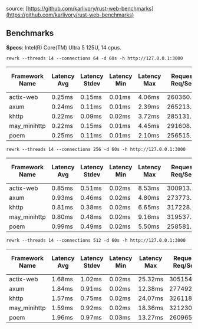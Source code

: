 source: [https://github.com/karlivory/rust-web-benchmarks](https://github.com/karlivory/rust-web-benchmarks)

## Benchmarks

**Specs**: Intel(R) Core(TM) Ultra 5 125U, 14 cpus.

`rewrk --threads 14 --connections 64 -d 60s -h http://127.0.0.1:3000`

| Framework Name | Latency Avg | Latency Stdev | Latency Min | Latency Max | Request Req/Sec | Transfer Rate | Max. Memory Usage |
|---|---|---|---|---|---|---|---|
|actix-web|0.25ms|0.15ms|0.01ms|4.06ms|260360.14|32.28MB/Sec|4.6MB|
|axum|0.24ms|0.11ms|0.01ms|2.39ms|265213.63|32.88MB/Sec|5.8MB|
|khttp|0.22ms|0.09ms|0.02ms|3.72ms|285131.81|38.34MB/Sec|1.7MB|
|may_minihttp|0.22ms|0.15ms|0.01ms|4.45ms|291608.55|39.21MB/Sec|13.4MB|
|poem|0.25ms|0.11ms|0.01ms|2.10ms|256515.74|31.80MB/Sec|8.1MB|

`rewrk --threads 14 --connections 256 -d 60s -h http://127.0.0.1:3000`

| Framework Name | Latency Avg | Latency Stdev | Latency Min | Latency Max | Request Req/Sec | Transfer Rate | Max. Memory Usage |
|---|---|---|---|---|---|---|---|
|actix-web|0.85ms|0.51ms|0.02ms|8.53ms|300913.76|37.31MB/Sec|7.7MB|
|axum|0.93ms|0.46ms|0.02ms|4.80ms|273773.19|33.94MB/Sec|10.3MB|
|khttp|0.81ms|0.38ms|0.02ms|6.65ms|317228.41|42.66MB/Sec|1.8MB|
|may_minihttp|0.80ms|0.48ms|0.02ms|9.16ms|319537.66|42.97MB/Sec|26.2MB|
|poem|0.99ms|0.49ms|0.02ms|5.50ms|258581.73|32.06MB/Sec|13.8MB|

`rewrk --threads 14 --connections 512 -d 60s -h http://127.0.0.1:3000`

| Framework Name | Latency Avg | Latency Stdev | Latency Min | Latency Max | Request Req/Sec | Transfer Rate | Max. Memory Usage |
|---|---|---|---|---|---|---|---|
|actix-web|1.68ms|1.02ms|0.02ms|25.32ms|305154.48|37.83MB/Sec|11.7MB|
|axum|1.84ms|0.91ms|0.02ms|12.38ms|277492.38|34.40MB/Sec|16.6MB|
|khttp|1.57ms|0.75ms|0.02ms|24.07ms|326118.37|43.85MB/Sec|1.8MB|
|may_minihttp|1.59ms|0.92ms|0.02ms|18.36ms|321230.05|43.20MB/Sec|43.4MB|
|poem|1.96ms|0.97ms|0.03ms|13.27ms|260965.63|32.35MB/Sec|22.0MB|

